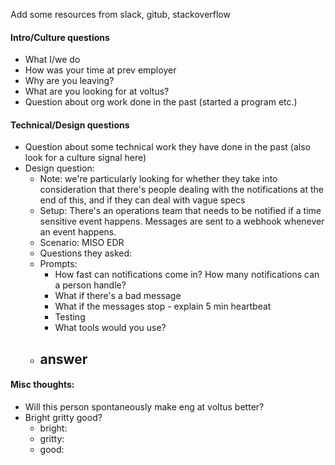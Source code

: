 Add some resources from slack, gitub, stackoverflow

#### Intro/Culture questions
- What I/we do
- How was your time at prev employer
- Why are you leaving?
- What are you looking for at voltus?
- Question about org work done in the past (started a program etc.)

#### Technical/Design questions
- Question about some technical work they have done in the past (also look for a culture signal here)
- Design question:
    - Note: we're particularly looking for whether they take into consideration that there's people dealing with the notifications at the end of this, and if they can deal with vague specs
    - Setup: There's an operations team that needs to be notified if a time sensitive event happens. Messages are sent to a webhook whenever an event happens.
    - Scenario: MISO EDR
    - Questions they asked:
    - Prompts:
        - How fast can notifications come in? How many notifications can a person handle?
        - What if there's a bad message
        - What if the messages stop - explain 5 min heartbeat
        - Testing
        - What tools would you use?
    - answer
        - 

#### Misc thoughts:
- Will this person spontaneously make eng at voltus better?
- Bright gritty good?
    - bright:
    - gritty:
    - good: 